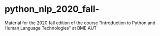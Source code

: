 # python_nlp_2020_fall-
Material for the 2020 fall edition of the course "Introduction to Python and Human Language Technologies" at BME AUT 
